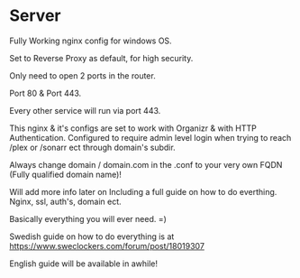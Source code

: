 # Server
Fully Working nginx config for windows OS.

Set to Reverse Proxy as default, for high security.

Only need to open 2 ports in the router.

Port 80 & Port 443.

Every other service will run via port 443.

This nginx & it's configs are set to work with Organizr & with HTTP Authentication. Configured to require admin level login when trying to reach /plex or /sonarr ect through domain's subdir.

Always change domain / domain.com in the .conf to your very own FQDN (Fully qualified domain name)!

Will add more info later on Including a full guide on how to do everthing. Nginx, ssl, auth's, domain ect.

Basically everything you will ever need. =)

Swedish guide on how to do everything is at https://www.sweclockers.com/forum/post/18019307

English guide will be available in awhile!
